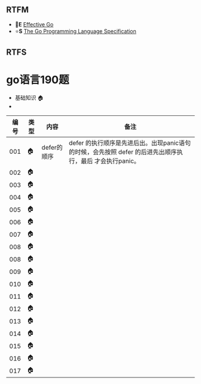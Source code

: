 ## RTFM
- 🌛**E** [Effective Go](https://golang.org/doc/effective_go)
- ⭐️**S** [The Go Programming Language Specification](https://golang.org/ref/spec) 
## RTFS

# go语言190题
- 基础知识 🏠
- 

| 编号 | 类型  | 内容        | 备注 | 
| --- | ---  | ----------  | ---- |
| 001 | 🏠   | defer的顺序  | defer 的执行顺序是先进后出。出现panic语句的时候，会先按照 defer 的后进先出顺序执行，最后 才会执行panic。|
| 002 | 🏠   | | |
| 003 | 🏠   | | |
| 004 | 🏠   | | |
| 005 | 🏠   | | |
| 006 | 🏠   | | |
| 007 | 🏠   | | |
| 008 | 🏠   | | |
| 008 | 🏠   | | |
| 009 | 🏠   | | |
| 010 | 🏠   | | |
| 011 | 🏠   | | |
| 012 | 🏠   | | |
| 013 | 🏠   | | |
| 014 | 🏠   | | |
| 015 | 🏠   | | |
| 016 | 🏠   | | |
| 017 | 🏠   | | |
